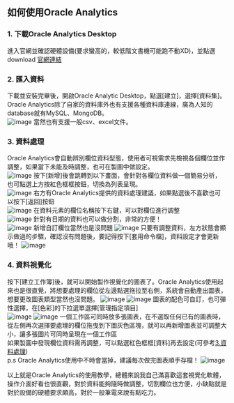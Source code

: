 ## 如何使用Oracle Analytics
### 1. 下載Oracle Analytics Desktop
進入官網並確認硬體設備(要求蠻高的，較低階文書機可能跑不動XD)，並點選download
[官網連結](https://www.oracle.com/tw/solutions/business-analytics/analytics-desktop/oracle-analytics-desktop.html)
### 2. 匯入資料
下載並安裝完畢後，開啟Oracle Analytic Desktop，點選[建立]，選擇[資料集]。<br>
Oracle Analytics除了自家的資料庫外也有支援各種資料庫連線，廣為人知的database就有MySQL、MongoDB。<br>
![image](https://github.com/hsiaotingg/data-visualization/blob/main/Oracle/pic_for_use/use1.png)
當然也有支援一般csv、excel文件。
### 3. 資料處理
Oracle Analytics會自動辨別欄位資料型態，使用者可視需求先檢視各個欄位並作調整，如果當下未能及時調整，也可在製圖中做設定。<br>
![image](https://github.com/hsiaotingg/data-visualization/blob/main/Oracle/pic_for_use/use2.png)
按下[新增]後會跳轉到以下畫面，會針對各欄位資料做一個簡易分析，也可點選上方按紅色框框按鈕，切換為列表呈現。<br>
![image](https://github.com/hsiaotingg/data-visualization/blob/main/Oracle/pic_for_use/use3.png)
右方有Oracle Analytics提供的資料處理建議，如果點選後不喜歡也可以按下[返回]按鈕<br>
![image](https://github.com/hsiaotingg/data-visualization/blob/main/Oracle/pic_for_use/use4.png)
在資料元素的欄位名稱按下右鍵，可以對欄位進行調整<br>
![image](https://github.com/hsiaotingg/data-visualization/blob/main/Oracle/pic_for_use/use12.png)
針對有日期的資料也可以做分割，非常的方便！<br>
![image](https://github.com/hsiaotingg/data-visualization/blob/main/Oracle/pic_for_use/use13.png)
新增自訂欄位當然也是沒問題
![image](https://github.com/hsiaotingg/data-visualization/blob/main/Oracle/pic_for_use/use14.png)
只要有調整資料，左方狀態會顯示做過的步驟，確認沒有問題後，要記得按下[套用命令檔]，資料設定才會更新哦！
![image](https://github.com/hsiaotingg/data-visualization/blob/main/Oracle/pic_for_use/use5.png)

### 4. 資料視覺化
按下[建立工作簿]後，就可以開始製作視覺化的圖表了。Oracle Analytics使用起來也是很直覺，將想要處理的欄位從左邊點選拖拉至右側，系統會自動產出圖表，想要更改圖表類型當然也沒問題。
![image](https://github.com/hsiaotingg/data-visualization/blob/main/Oracle/pic_for_use/use6.png)
![image](https://github.com/hsiaotingg/data-visualization/blob/main/Oracle/pic_for_use/use7.png)
圖表的配色可自訂，也可彈性選擇，在[色彩]的下拉選單選擇[管理指定項目]<br>
![image](https://github.com/hsiaotingg/data-visualization/blob/main/Oracle/pic_for_use/use8.png)
![image](https://github.com/hsiaotingg/data-visualization/blob/main/Oracle/pic_for_use/use9.png)
一個工作區可同時放多張圖表，在不選取任何已有的圖表時，從左側再次選擇要處理的欄位拖曳到下圖灰色區塊，就可以再新增圖表並可調整大小，讓多張圖片可同時呈現在一個工作區<br>
如果製圖中發現欄位資料需再調整，可以點選紅色框框[資料]再去設定(可參考[3.資料處理](3.資料處理))<br>
p.s Oracle Analytics使用中不時會當掉，建議每次做完圖表順手存檔！
![image](https://github.com/hsiaotingg/data-visualization/blob/main/Oracle/pic_for_use/use10.png)

以上就是Oracle Analytics的使用教學，總體來說我自己滿喜歡這套視覺化軟體，操作介面好看也很直觀，對於資料能夠隨時做調整，切割欄位也方便，小缺點就是對於設備的硬體要求頗高，對於一般筆電來說有點吃力。
